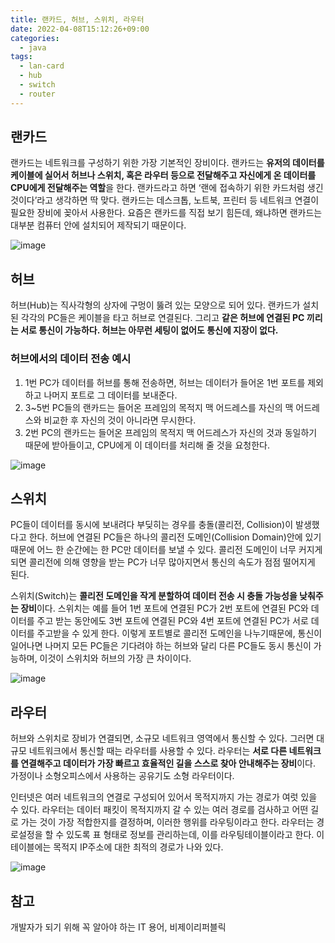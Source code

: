```yaml
---
title: 랜카드, 허브, 스위치, 라우터
date: 2022-04-08T15:12:26+09:00
categories:
  - java
tags: 
  - lan-card
  - hub
  - switch
  - router
---
```


## 랜카드
랜카드는 네트워크를 구성하기 위한 가장 기본적인 장비이다. 랜카드는 **유저의 데이터를 케이블에 실어서 허브나 스위치, 혹은 라우터 등으로 전달해주고 자신에게 온 데이터를 CPU에게 전달해주는 역할**을 한다.
랜카드라고 하면 ‘랜에 접속하기 위한 카드처럼 생긴 것이다’라고 생각하면 딱 맞다. 랜카드는 데스크톱, 노트북, 프린터 등 네트워크 연결이 필요한 장비에 꽂아서 사용한다. 요즘은 랜카드를 직접 보기 힘든데, 왜냐하면 랜카드는 대부분 컴퓨터 안에 설치되어 제작되기 때문이다. 

![image](https://user-images.githubusercontent.com/46465928/164088627-adff8ab0-1d7e-4f43-abf5-c0149fa3c300.png)

## 허브
허브(Hub)는 직사각형의 상자에 구멍이 뚫려 있는 모양으로 되어 있다. 랜카드가 설치된 각각의 PC들은 케이블을 타고 허브로 연결된다. 그리고 **같은 허브에 연결된 PC 끼리는 서로 통신이 가능하다. 허브는 아무런 세팅이 없어도 통신에 지장이 없다.**

### 허브에서의 데이터 전송 예시
1. 1번 PC가 데이터를 허브를 통해 전송하면, 허브는 데이터가 들어온 1번 포트를 제외하고 나머지 포트로 그 데이터를 보내준다.
2. 3~5번 PC들의 랜카드는 들어온 프레임의 목적지 맥 어드레스를 자신의 맥 어드레스와 비교한 후 자신의 것이 아니라면 무시한다.
3. 2번 PC의 랜카드는 들어온 프레임의 목적지 맥 어드레스가 자신의 것과 동일하기 때문에 받아들이고, CPU에게 이 데이터를 처리해 줄 것을 요청한다.

![image](https://user-images.githubusercontent.com/46465928/164085514-4e8ddba2-2b8c-4461-9468-f0d3fac98d10.png)


## 스위치
PC들이 데이터를 동시에 보내려다 부딪히는 경우를 충돌(콜리전, Collision)이 발생했다고 한다. 허브에 연결된 PC들은 하나의 콜리전 도메인(Collision Domain)안에 있기 때문에 어느 한 순간에는 한 PC만 데이터를 보낼 수 있다. 콜리전 도메인이 너무 커지게 되면 콜리전에 의해 영향을 받는 PC가 너무 많아지면서 통신의 속도가 점점 떨어지게 된다. 

스위치(Switch)는 **콜리전 도메인을 작게 분할하여 데이터 전송 시 충돌 가능성을 낮춰주는 장비**이다.
스위치는 예를 들어 1번 포트에 연결된 PC가 2번 포트에 연결된 PC와 데이터를 주고 받는 동안에도 3번 포트에 연결된 PC와 4번 포트에 연결된 PC가 서로 데이터를 주고받을 수 있게 한다. 이렇게 포트별로 콜리전 도메인을 나누기때문에, 통신이 일어나면 나머지 모든 PC들은 기다려야 하는 허브와 달리 다른 PC들도 동시 통신이 가능하며, 이것이 스위치와 허브의 가장 큰 차이이다.

![image](https://user-images.githubusercontent.com/46465928/164086583-4823992f-44fa-47a9-9543-516170b89be6.png)

## 라우터
허브와 스위치로 장비가 연결되면, 소규모 네트워크 영역에서 통신할 수 있다. 그러면 대규모 네트워크에서 통신할 때는 라우터를 사용할 수 있다. 라우터는 **서로 다른 네트워크를 연결해주고 데이터가 가장 빠르고 효율적인 길을 스스로 찾아 안내해주는 장비**이다. 가정이나 소형오피스에서 사용하는 공유기도 소형 라우터이다.

인터넷은 여러 네트워크의 연결로 구성되어 있어서 목적지까지 가는 경로가 여럿 있을 수 있다. 라우터는 데이터 패킷이 목적지까지 갈 수 있는 여러 경로를 검사하고 어떤 길로 가는 것이 가장 적합한지를 결정하며, 이러한 행위를 라우팅이라고 한다. 라우터는 경로설정을 할 수 있도록 표 형태로 정보를 관리하는데, 이를 라우팅테이블이라고 한다. 이 테이블에는 목적지 IP주소에 대한 최적의 경로가 나와 있다.

![image](https://user-images.githubusercontent.com/46465928/164088151-33f3d0ef-7b36-4704-89b6-739dae107d98.png)

## 참고
개발자가 되기 위해 꼭 알아야 하는 IT 용어, 비제이리퍼블릭
